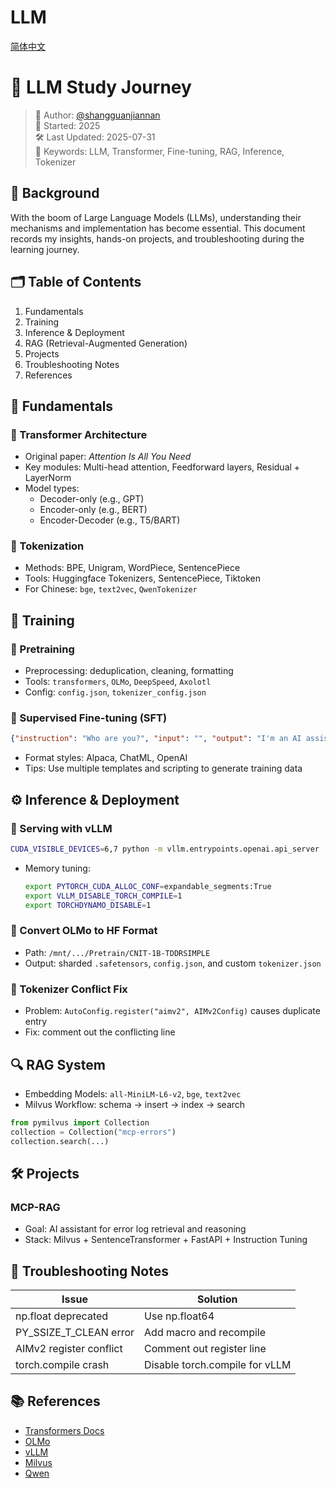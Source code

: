 # LLM

[简体中文](README.md)

# 🌟 LLM Study Journey

> 👤 Author: [@shangguanjiannan](https://github.com/shangguanjiannan)  
> 📅 Started: 2025  
> 🛠️ Last Updated: 2025-07-31  
> 🧷 Keywords: LLM, Transformer, Fine-tuning, RAG, Inference, Tokenizer

## 🧠 Background

With the boom of Large Language Models (LLMs), understanding their mechanisms and implementation has become essential. This document records my insights, hands-on projects, and troubleshooting during the learning journey.

## 🗂️ Table of Contents

1. Fundamentals  
2. Training  
3. Inference & Deployment  
4. RAG (Retrieval-Augmented Generation)  
5. Projects  
6. Troubleshooting Notes  
7. References  

## 📘 Fundamentals

### 🔸 Transformer Architecture

- Original paper: *Attention Is All You Need*  
- Key modules: Multi-head attention, Feedforward layers, Residual + LayerNorm  
- Model types:  
  - Decoder-only (e.g., GPT)  
  - Encoder-only (e.g., BERT)  
  - Encoder-Decoder (e.g., T5/BART)

### 🔸 Tokenization

- Methods: BPE, Unigram, WordPiece, SentencePiece  
- Tools: Huggingface Tokenizers, SentencePiece, Tiktoken  
- For Chinese: `bge`, `text2vec`, `QwenTokenizer`

## 🧪 Training

### 🔹 Pretraining

- Preprocessing: deduplication, cleaning, formatting  
- Tools: `transformers`, `OLMo`, `DeepSpeed`, `Axolotl`  
- Config: `config.json`, `tokenizer_config.json`

### 🔹 Supervised Fine-tuning (SFT)

```json
{"instruction": "Who are you?", "input": "", "output": "I'm an AI assistant."}
```

- Format styles: Alpaca, ChatML, OpenAI  
- Tips: Use multiple templates and scripting to generate training data

## ⚙️ Inference & Deployment

### 🔹 Serving with vLLM

```bash
CUDA_VISIBLE_DEVICES=6,7 python -m vllm.entrypoints.openai.api_server   --served-model-name qwen3-14b   --model /path/to/qwen3-14b   --tensor-parallel-size 2   --max-model-len 32000   --port 8051
```

- Memory tuning:
  ```bash
  export PYTORCH_CUDA_ALLOC_CONF=expandable_segments:True
  export VLLM_DISABLE_TORCH_COMPILE=1
  export TORCHDYNAMO_DISABLE=1
  ```

### 🔹 Convert OLMo to HF Format

- Path: `/mnt/.../Pretrain/CNIT-1B-TDDRSIMPLE`  
- Output: sharded `.safetensors`, `config.json`, and custom `tokenizer.json`

### 🔹 Tokenizer Conflict Fix

- Problem: `AutoConfig.register("aimv2", AIMv2Config)` causes duplicate entry  
- Fix: comment out the conflicting line

## 🔍 RAG System

- Embedding Models: `all-MiniLM-L6-v2`, `bge`, `text2vec`  
- Milvus Workflow: schema → insert → index → search  

```python
from pymilvus import Collection
collection = Collection("mcp-errors")
collection.search(...)
```

## 🛠️ Projects

### MCP-RAG

- Goal: AI assistant for error log retrieval and reasoning  
- Stack: Milvus + SentenceTransformer + FastAPI + Instruction Tuning

## 🐛 Troubleshooting Notes

| Issue | Solution |
|-------|----------|
| np.float deprecated | Use np.float64 |
| PY_SSIZE_T_CLEAN error | Add macro and recompile |
| AIMv2 register conflict | Comment out register line |
| torch.compile crash | Disable torch.compile for vLLM |

## 📚 References

- [Transformers Docs](https://huggingface.co/docs/transformers)  
- [OLMo](https://github.com/allenai/OLMo)  
- [vLLM](https://github.com/vllm-project/vllm)  
- [Milvus](https://milvus.io/)  
- [Qwen](https://github.com/QwenLM)